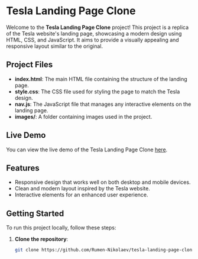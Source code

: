 # Tesla Landing Page Clone

Welcome to the **Tesla Landing Page Clone** project! This project is a replica of the Tesla website's landing page, showcasing a modern design using HTML, CSS, and JavaScript. It aims to provide a visually appealing and responsive layout similar to the original.

## Project Files

- **index.html**: The main HTML file containing the structure of the landing page.
- **style.css**: The CSS file used for styling the page to match the Tesla design.
- **nav.js**: The JavaScript file that manages any interactive elements on the landing page.
- **images/**: A folder containing images used in the project.

## Live Demo

You can view the live demo of the Tesla Landing Page Clone [here](https://website-23101a07.rumennikolaevportfolio.com/).

## Features

- Responsive design that works well on both desktop and mobile devices.
- Clean and modern layout inspired by the Tesla website.
- Interactive elements for an enhanced user experience.

## Getting Started

To run this project locally, follow these steps:

1. **Clone the repository**:
   ```bash
   git clone https://github.com/Rumen-Nikolaev/tesla-landing-page-clone.git


